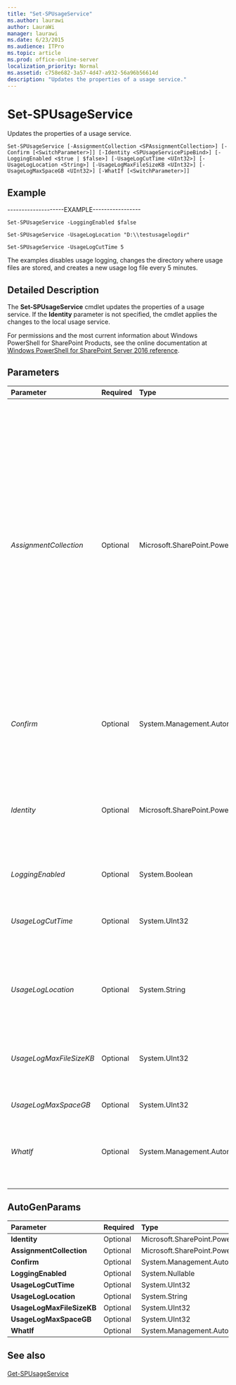 ```yaml
---
title: "Set-SPUsageService"
ms.author: laurawi
author: LauraWi
manager: laurawi
ms.date: 6/23/2015
ms.audience: ITPro
ms.topic: article
ms.prod: office-online-server
localization_priority: Normal
ms.assetid: c758e682-3a57-4d47-a932-56a96b56614d
description: "Updates the properties of a usage service."
---
```


# Set-SPUsageService

Updates the properties of a usage service.
  
```
Set-SPUsageService [-AssignmentCollection <SPAssignmentCollection>] [-Confirm [<SwitchParameter>]] [-Identity <SPUsageServicePipeBind>] [-LoggingEnabled <$true | $false>] [-UsageLogCutTime <UInt32>] [-UsageLogLocation <String>] [-UsageLogMaxFileSizeKB <UInt32>] [-UsageLogMaxSpaceGB <UInt32>] [-WhatIf [<SwitchParameter>]]

```

## Example

--------------------EXAMPLE-----------------
  
```
Set-SPUsageService -LoggingEnabled $false
```

```
Set-SPUsageService -UsageLogLocation "D:\\testusagelogdir"
```

```
Set-SPUsageService -UsageLogCutTime 5
```

The examples disables usage logging, changes the directory where usage files are stored, and creates a new usage log file every 5 minutes.
  
## Detailed Description

The **Set-SPUsageService** cmdlet updates the properties of a usage service. If the **Identity** parameter is not specified, the cmdlet applies the changes to the local usage service. 
  
For permissions and the most current information about Windows PowerShell for SharePoint Products, see the online documentation at [Windows PowerShell for SharePoint Server 2016 reference](https://go.microsoft.com/fwlink/p/?LinkId=671715). 
  
## Parameters

|**Parameter**|**Required**|**Type**|**Description**|
|:-----|:-----|:-----|:-----|
| _AssignmentCollection_ <br/> |Optional  <br/> |Microsoft.SharePoint.PowerShell.SPAssignmentCollection  <br/> |Manages objects for the purpose of proper disposal. Use of objects, such as **SPWeb** or **SPSite**, can use large amounts of memory and use of these objects in Windows PowerShell scripts requires proper memory management. Using the **SPAssignment** object, you can assign objects to a variable and dispose of the objects after they are needed to free up memory. When **SPWeb**, **SPSite**, or **SPSiteAdministration** objects are used, the objects are automatically disposed of if an assignment collection or the **Global** parameter is not used.  <br/> When the **Global** parameter is used, all objects are contained in the global store. If objects are not immediately used, or disposed of by using the **Stop-SPAssignment** command, an out-of-memory scenario can occur.  <br/> |
| _Confirm_ <br/> |Optional  <br/> |System.Management.Automation.SwitchParameter  <br/> |Prompts you for confirmation before executing the command. For more information, type the following command: **get-help about_commonparameters** <br/> |
| _Identity_ <br/> |Optional  <br/> |Microsoft.SharePoint.PowerShell.SPUsageServicePipeBind  <br/> |Specifies the usage service to update.  <br/> The type must be in one of the following forms:  <br/> --A valid GUID, in the form 12345678-90ab-cdef-1234-567890bcdefgh  <br/> --A valid name of a usage service (for example, UsageService1)  <br/> --An instance of a valid **SPUsageService** object.  <br/> |
| _LoggingEnabled_ <br/> |Optional  <br/> |System.Boolean  <br/> |Specifies that usage data is logged to usage files.  <br/> |
| _UsageLogCutTime_ <br/> |Optional  <br/> |System.UInt32  <br/> |Specifies the time, in minutes, of usage data that is collected per usage log file. The default time is 5 minutes.  <br/> The value must be an integer in the range of 1 to 1440.  <br/> |
| _UsageLogLocation_ <br/> |Optional  <br/> |System.String  <br/> |Specifies the path on every computer in the farm where usage log files are created.  <br/> The value must be a valid local path in the following form:  <br/> - C:\folder_name  <br/> |
| _UsageLogMaxFileSizeKB_ <br/> |Optional  <br/> |System.UInt32  <br/> |Specifies the maximum size of a single usage file that is applied to all the usage providers.  <br/> The minimum value is 512 kilobytes (KB) and the maximum value is 65536 KB.  <br/> |
| _UsageLogMaxSpaceGB_ <br/> |Optional  <br/> |System.UInt32  <br/> |The parameter is not used in SharePoint Server 2016.  <br/> |
| _WhatIf_ <br/> |Optional  <br/> |System.Management.Automation.SwitchParameter  <br/> |Displays a message that describes the effect of the command instead of executing the command. For more information, type the following command: **get-help about_commonparameters** <br/> |
   
## AutoGenParams

|**Parameter**|**Required**|**Type**|**Description**|
|:-----|:-----|:-----|:-----|
|**Identity** <br/> |Optional  <br/> |Microsoft.SharePoint.PowerShell.SPUsageServicePipeBind  <br/> ||
|**AssignmentCollection** <br/> |Optional  <br/> |Microsoft.SharePoint.PowerShell.SPAssignmentCollection  <br/> ||
|**Confirm** <br/> |Optional  <br/> |System.Management.Automation.SwitchParameter  <br/> ||
|**LoggingEnabled** <br/> |Optional  <br/> |System.Nullable  <br/> ||
|**UsageLogCutTime** <br/> |Optional  <br/> |System.UInt32  <br/> ||
|**UsageLogLocation** <br/> |Optional  <br/> |System.String  <br/> ||
|**UsageLogMaxFileSizeKB** <br/> |Optional  <br/> |System.UInt32  <br/> ||
|**UsageLogMaxSpaceGB** <br/> |Optional  <br/> |System.UInt32  <br/> ||
|**WhatIf** <br/> |Optional  <br/> |System.Management.Automation.SwitchParameter  <br/> ||
   
## See also

#### 

[Get-SPUsageService](get-spusageservice.md)

